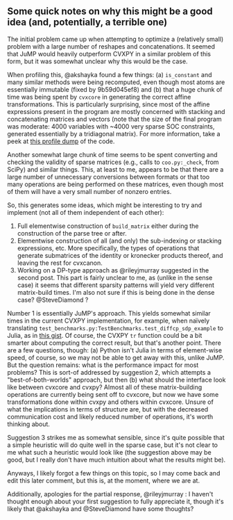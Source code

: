 ## Some quick notes on why this might be a good idea (and, potentially, a terrible one)

The initial problem came up when attempting to optimize a (relatively small)
problem with a large number of reshapes and concatenations. It seemed that JuMP
would heavily outperform CVXPY in a similar problem of this form, but it was
somewhat unclear why this would be the case.

When profiling this, @akshayka found a few things: (a) `is_constant` and many similar methods were being recomputed, even though most atoms are essentially immutable (fixed by 9b59d045ef8) and (b) that a huge chunk of time was being spent by `cvxcore` in generating the correct affine transformations. This is particularly surprising, since most of the affine expressions present in the program are mostly concerned with stacking and concatenating matrices and vectors (note that the size of the final program was moderate: 4000 variables with ~4000 very sparse SOC constraints, generated essentially by a tridiagonal matrix). For more information, take a peek at [this profile dump](XXX) of the code.

Another somewhat large chunk of time seems to be spent converting and checking the validity of sparse matrices (e.g., calls to `coo.py:_check`, from SciPy) and similar things. This, at least to me, appears to be that there are a large number of unnecessary conversions between formats or that too many operations are being performed on these matrices, even though most of them will have a very small number of nonzero entries.

So, this generates some ideas, which might be interesting to try and implement (not all of them independent of each other):
1. Full elementwise construction of `build_matrix` either during the construction of the parse tree or after.
2. Elementwise construction of all (and only) the sub-indexing or stacking expressions, etc. More specifically, the types of operations that generate submatrices of the identity or kronecker products thereof, and leaving the rest for cvxcanon.
3. Working on a DP-type approach as @rileyjmurray suggested in the second post. This part is fairly unclear to me, as (unlike in the sense case) it seems that different sparsity patterns will yield very different matrix-build times. I'm also not sure if this is being done in the dense case? @SteveDiamond ?

Number 1 is essentially JuMP's approach. This yields somewhat similar times in the current CVXPY implementation, for example, when naïvely translating `test_benchmarks.py:TestBenchmarks.test_diffcp_sdp_example` to Julia, as in [this gist](https://gist.github.com/angeris/e2d766e44ba8081b200dea4cf085fbcf). Of course, the CVXPY `tr` function could be a bit smarter about computing the correct result, but that's another point. There are a few questions, though: (a) Python isn't Julia in terms of element-wise speed, of course, so we may not be able to get away with this, unlike JuMP. But the question remains: what is the performance impact for most problems? This is sort-of addressed by suggestion 2, which attempts a "best-of-both-worlds" approach, but then (b) what should the interface look like between cvxcore and cvxpy? Almost all of these matrix-building operations are currently being sent off to cvxcore, but now we have some transformations done within cvxpy and others within cvxcore. Unsure of what the implications in terms of structure are, but with the decreased communication cost and likely reduced number of operations, it's worth thinking about.

Suggestion 3 strikes me as somewhat sensible, since it's quite possible that a simple heuristic will do quite well in the sparse case, but it's not clear to me what such a heuristic would look like (the suggestion above may be good, but I really don't have much intuition about what the results might be).

Anyways, I likely forgot a few things on this topic, so I may come back and edit this later comment, but this is, at the moment, where we are at.

Additionally, apologies for the partial response, @rileyjmurray : I haven't thought enough about your first suggestion to fully appreciate it, though it's likely that @akshayka and @SteveDiamond have some thoughts?